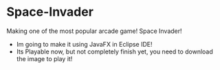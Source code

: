 # Space-Invader
Making one of the most popular arcade game! Space Invader!
* Im going to make it using JavaFX in Eclipse IDE!
* Its Playable now, but not completely finish yet, you need to download the image to play it!
